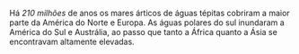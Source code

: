 ﻿Há *210 milhões* de anos os mares árticos de águas tépitas cobriram a maior parte da América do Norte e Europa. As águas polares do sul inundaram a América do Sul e Austrália, ao passo que tanto a África quanto a Ásia se encontravam altamente elevadas.